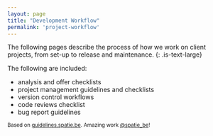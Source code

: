 ```yaml
---
layout: page
title: "Development Workflow"
permalink: 'project-workflow'
---
```

The following pages describe the process of how we work on client projects, from set-up to release and maintenance.
{: .is-text-large}

The following are included:
- analysis and offer checklists
- project management guidelines and checklists
- version control workflows
- code reviews checklist
- bug report guidelines

<small>Based on <a href="https://guidelines.spatie.be" target="_blank">guidelines.spatie.be</a>. Amazing work <a href="https://twitter.com/spatie_be" target="_blank">@spatie_be</a>!
